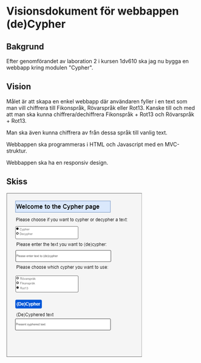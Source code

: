 # Visionsdokument för webbappen (de)Cypher

## Bakgrund
Efter genomförandet av laboration 2 i kursen 1dv610 ska jag nu bygga en webbapp kring modulen "Cypher".

## Vision
Målet är att skapa en enkel webbapp där användaren fyller i en text som man vill chiffrera till Fikonspråk, Rövarspråk eller Rot13. Kanske till och med att man ska kunna chiffrera/dechiffrera Fikonspråk + Rot13 och Rövarspråk + Rot13.

Man ska även kunna chiffrera av från dessa språk till vanlig text.

Webbappen ska programmeras i HTML och Javascript med en MVC-struktur.

Webbappen ska ha en responsiv design.

## Skiss
![Skiss](./1dv610%20L3%20skiss.drawio.png "Skiss")